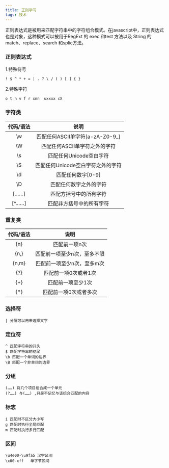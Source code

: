 ```yaml
---
title: 正则学习
tags: 技术
---
```


正则表达式是被用来匹配字符串中的字符组合模式。在javascript中，正则表达式也是对象，这种模式可以被用于RegExt 的  exec 和test 方法以及 String 的match、replace、search 和splic方法。

### 正则表达式

1.特殊符号  
    
    ! $ ^ * + = | . ? \ / ( ) [ ] { }

2.特殊字符

    o t n v f r xnn  uxxxx cX    

### 字符类

| 代码/语法 | 说明 |
|:--:|:--:|
| \w | 匹配任何ASCII单字符[a-zA-Z0-9_]  |
| \W | 匹配任何ASCII单字符之外的字符  |
| \s | 匹配任何Unicode空白字符  |
| \S | 匹配任何Unicode空白字符之外的字符  |
| \d | 匹配任何数字[0-9]  |
| \D | 匹配任何数字之外的字符  |
| [……] | 匹配方括号中的所有字符  |
| [^……] | 匹配非方括号中的所有字符  |

### 重复类


| 代码/语法 | 说明 |
|:--:|:--:|
| {n} | 匹配前一项n次  |
| {n,} | 匹配前一项至少n次，至多不限  |
| {n,m} | 匹配前一项至少n次，至多m次  |
| {?} | 匹配前一项0次或者1次  |
| {+} | 匹配前一项至少1次  |
| {*} | 匹配前一项0次或者多次  |


### 选择符

    | 分隔可以用来选择文字

### 定位符

    ^ 匹配字符串的开头
    $ 匹配字符串的结尾
    \b 匹配一个单词的边界
    \B 匹配一个非单词的边界

### 分组

    (……) 将几个项目组合成一个单元
    (?……) 与(……) ,只是不记忆与该组合匹配的内容

### 标志

    i 匹配时不区分大小写
    g 匹配时执行全局匹配
    m 匹配时执行多行匹配


### 区间

    \u4e00-\u9fa5 汉字区间
    \x00-xff   单字节区间


